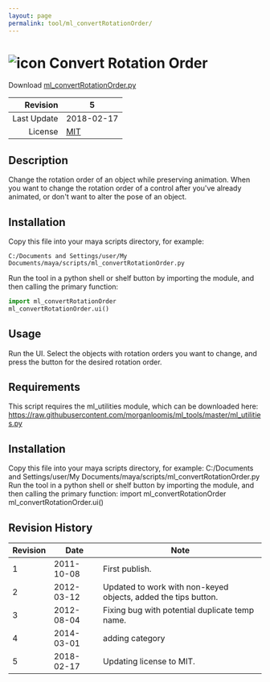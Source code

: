 ```yaml
---
layout: page
permalink: tool/ml_convertRotationOrder/
---
```


# ![icon](https://raw.githubusercontent.com/morganloomis/ml_tools/master/icons//ml_convertRotationOrder.png) Convert Rotation Order
Download [ml_convertRotationOrder.py](https://raw.githubusercontent.com/morganloomis/ml_tools/master/scripts/ml_convertRotationOrder.py)

| Revision | 5 |
|---:|---|
| Last Update | 2018-02-17 |
| License | [MIT](https://opensource.org/licenses/MIT) |

## Description

 Change the rotation order of an object while preserving animation. When you want to change the rotation order of a control after you've already animated, or don't want to alter the pose of an object. 

## Installation

Copy this file into your maya scripts directory, for example:

`C:/Documents and Settings/user/My Documents/maya/scripts/ml_convertRotationOrder.py`

Run the tool in a python shell or shelf button by importing the module, 
and then calling the primary function:

```python
import ml_convertRotationOrder
ml_convertRotationOrder.ui()
```

## Usage

 Run the UI. Select the objects with rotation orders you want to change, and press the button for the desired rotation order. 

## Requirements

 This script requires the ml_utilities module, which can be downloaded here: https://raw.githubusercontent.com/morganloomis/ml_tools/master/ml_utilities.py 

## Installation

 Copy this file into your maya scripts directory, for example: C:/Documents and Settings/user/My Documents/maya/scripts/ml_convertRotationOrder.py Run the tool in a python shell or shelf button by importing the module, and then calling the primary function: import ml_convertRotationOrder ml_convertRotationOrder.ui() 

## Revision History

| Revision | Date | Note|
|---|---|---|
|1|2011-10-08|First publish.|
|2|2012-03-12|Updated to work with non-keyed objects, added the tips button.|
|3|2012-08-04|Fixing bug with potential duplicate temp name.|
|4|2014-03-01|adding category|
|5|2018-02-17|Updating license to MIT.|
